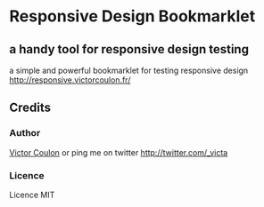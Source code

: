 # Responsive Design Bookmarklet
## a handy tool for responsive design testing

a simple and powerful bookmarklet for testing responsive design http://responsive.victorcoulon.fr/

## Credits

### Author
[Victor Coulon](http://victorcoulon.fr) or ping me on twitter http://twitter.com/_victa

### Licence
Licence MIT
